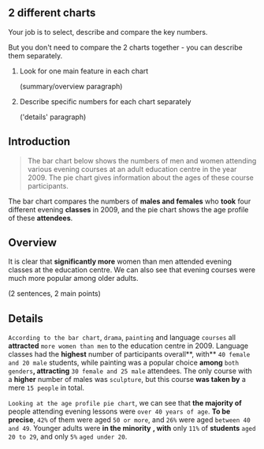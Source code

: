 ## 2 different charts

Your job is to select, describe and compare the key numbers.

But you don't need to compare the 2 charts together - you can describe them separately.

1. Look for one main feature in each chart

   (summary/overview paragraph)

2. Describe specific numbers for each chart separately

   ('details' paragraph)



## Introduction

> The bar chart below shows the numbers of men and women attending various evening courses at an adult education centre in the year 2009. The pie chart gives information about the ages of these course participants.

The bar chart compares the numbers of **males and females** who **took** four different evening **classes** in 2009, and the pie chart shows the age profile of these **attendees**.

## Overview

It is clear that **significantly more** women than men attended evening classes at the education centre. We can also see that evening courses were much more popular among older adults.

(2 sentences, 2 main points)

## Details

`According to the bar chart`, `drama`, `painting` and language `courses` all **attracted** `more women than men` to the education centre in 2009. Language classes had the **highest** number of participants overall**, with** `40 female and 20 male` students, while painting was a popular choice **among** `both genders`**, attracting** `30 female and 25 male` attendees. The only course with a **higher** number of males was `sculpture`, but this course **was taken by** a mere `15 people` in total.

`Looking at the age profile pie chart`, we can see that **the majority of** people attending evening lessons were `over 40 years of age`. **To be precise**, `42%` of them were aged `50 or more`, and `26%` were aged `between 40 and 49`. Younger adults were **in the minority** **, with** only `11%` of **students** `aged 20 to 29`, and only `5%` `aged under 20`.
